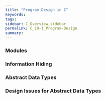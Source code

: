 ```yaml
---
title: "Program Design in C"
keywords:
tags:
sidebar: C_Overview_sidebar
permalink: C_19-1_Program-Design
summary:
---
```

### Modules

### Information Hiding

### Abstract Data Types

### Design Issues for Abstract Data Types

